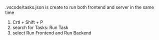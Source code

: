 .vscode/tasks.json is create to run both frontend and server in the same time

1. Crtl + Shift + P
2. search for Tasks: Run Task
3. select Run Frontend and Run Backend
